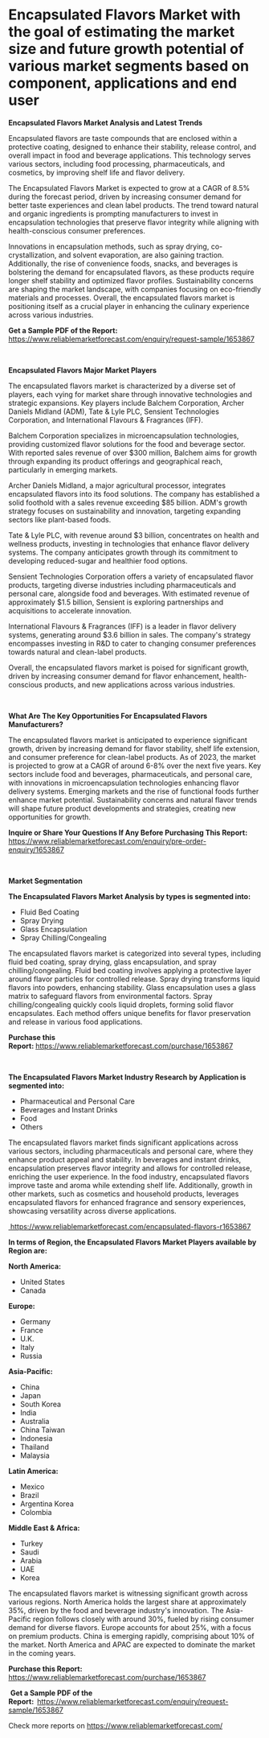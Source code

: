 <p><h1>Encapsulated Flavors Market with the goal of estimating the market size and future growth potential of various market segments based on component, applications and end user</h1></p><p><strong>Encapsulated Flavors Market Analysis and Latest Trends</strong></p>
<p><p>Encapsulated flavors are taste compounds that are enclosed within a protective coating, designed to enhance their stability, release control, and overall impact in food and beverage applications. This technology serves various sectors, including food processing, pharmaceuticals, and cosmetics, by improving shelf life and flavor delivery.</p><p>The Encapsulated Flavors Market is expected to grow at a CAGR of 8.5% during the forecast period, driven by increasing consumer demand for better taste experiences and clean label products. The trend toward natural and organic ingredients is prompting manufacturers to invest in encapsulation technologies that preserve flavor integrity while aligning with health-conscious consumer preferences. </p><p>Innovations in encapsulation methods, such as spray drying, co-crystallization, and solvent evaporation, are also gaining traction. Additionally, the rise of convenience foods, snacks, and beverages is bolstering the demand for encapsulated flavors, as these products require longer shelf stability and optimized flavor profiles. Sustainability concerns are shaping the market landscape, with companies focusing on eco-friendly materials and processes. Overall, the encapsulated flavors market is positioning itself as a crucial player in enhancing the culinary experience across various industries.</p></p>
<p><strong>Get a Sample PDF of the Report:&nbsp;</strong> <a href="https://www.reliablemarketforecast.com/enquiry/request-sample/1653867?utm_campaign=2999&utm_medium=2&utm_source=Github&utm_content=ia&utm_term=07032025&utm_id=encapsulated-flavors">https://www.reliablemarketforecast.com/enquiry/request-sample/1653867</a></p>
<p>&nbsp;</p>
<p><strong>Encapsulated Flavors Major Market Players</strong></p>
<p><p>The encapsulated flavors market is characterized by a diverse set of players, each vying for market share through innovative technologies and strategic expansions. Key players include Balchem Corporation, Archer Daniels Midland (ADM), Tate & Lyle PLC, Sensient Technologies Corporation, and International Flavours & Fragrances (IFF).</p><p>Balchem Corporation specializes in microencapsulation technologies, providing customized flavor solutions for the food and beverage sector. With reported sales revenue of over $300 million, Balchem aims for growth through expanding its product offerings and geographical reach, particularly in emerging markets.</p><p>Archer Daniels Midland, a major agricultural processor, integrates encapsulated flavors into its food solutions. The company has established a solid foothold with a sales revenue exceeding $85 billion. ADM's growth strategy focuses on sustainability and innovation, targeting expanding sectors like plant-based foods.</p><p>Tate & Lyle PLC, with revenue around $3 billion, concentrates on health and wellness products, investing in technologies that enhance flavor delivery systems. The company anticipates growth through its commitment to developing reduced-sugar and healthier food options.</p><p>Sensient Technologies Corporation offers a variety of encapsulated flavor products, targeting diverse industries including pharmaceuticals and personal care, alongside food and beverages. With estimated revenue of approximately $1.5 billion, Sensient is exploring partnerships and acquisitions to accelerate innovation.</p><p>International Flavours & Fragrances (IFF) is a leader in flavor delivery systems, generating around $3.6 billion in sales. The company's strategy encompasses investing in R&D to cater to changing consumer preferences towards natural and clean-label products.</p><p>Overall, the encapsulated flavors market is poised for significant growth, driven by increasing consumer demand for flavor enhancement, health-conscious products, and new applications across various industries.</p></p>
<p>&nbsp;</p>
<p><strong>What Are The Key Opportunities For Encapsulated Flavors Manufacturers?</strong></p>
<p><p>The encapsulated flavors market is anticipated to experience significant growth, driven by increasing demand for flavor stability, shelf life extension, and consumer preference for clean-label products. As of 2023, the market is projected to grow at a CAGR of around 6-8% over the next five years. Key sectors include food and beverages, pharmaceuticals, and personal care, with innovations in microencapsulation technologies enhancing flavor delivery systems. Emerging markets and the rise of functional foods further enhance market potential. Sustainability concerns and natural flavor trends will shape future product developments and strategies, creating new opportunities for growth.</p></p>
<p><strong>Inquire or Share Your Questions If Any Before Purchasing This Report:</strong> <a href="https://www.reliablemarketforecast.com/enquiry/pre-order-enquiry/1653867?utm_campaign=2999&utm_medium=2&utm_source=Github&utm_content=ia&utm_term=07032025&utm_id=encapsulated-flavors">https://www.reliablemarketforecast.com/enquiry/pre-order-enquiry/1653867</a></p>
<p>&nbsp;</p>
<p><strong>Market Segmentation</strong></p>
<p><strong>The Encapsulated Flavors Market Analysis by types is segmented into:</strong></p>
<p><ul><li>Fluid Bed Coating</li><li>Spray Drying</li><li>Glass Encapsulation</li><li>Spray Chilling/Congealing</li></ul></p>
<p><p>The encapsulated flavors market is categorized into several types, including fluid bed coating, spray drying, glass encapsulation, and spray chilling/congealing. Fluid bed coating involves applying a protective layer around flavor particles for controlled release. Spray drying transforms liquid flavors into powders, enhancing stability. Glass encapsulation uses a glass matrix to safeguard flavors from environmental factors. Spray chilling/congealing quickly cools liquid droplets, forming solid flavor encapsulates. Each method offers unique benefits for flavor preservation and release in various food applications.</p></p>
<p><strong>Purchase this Report:&nbsp;</strong><a href="https://www.reliablemarketforecast.com/purchase/1653867?utm_campaign=2999&utm_medium=2&utm_source=Github&utm_content=ia&utm_term=07032025&utm_id=encapsulated-flavors">https://www.reliablemarketforecast.com/purchase/1653867</a></p>
<p>&nbsp;</p>
<p><strong>The Encapsulated Flavors Market Industry Research by Application is segmented into:</strong></p>
<p><ul><li>Pharmaceutical and Personal Care</li><li>Beverages and Instant Drinks</li><li>Food</li><li>Others</li></ul></p>
<p><p>The encapsulated flavors market finds significant applications across various sectors, including pharmaceuticals and personal care, where they enhance product appeal and stability. In beverages and instant drinks, encapsulation preserves flavor integrity and allows for controlled release, enriching the user experience. In the food industry, encapsulated flavors improve taste and aroma while extending shelf life. Additionally, growth in other markets, such as cosmetics and household products, leverages encapsulated flavors for enhanced fragrance and sensory experiences, showcasing versatility across diverse applications.</p></p>
<p><a href="https://www.reliablemarketforecast.com/encapsulated-flavors-r1653867?utm_campaign=2999&utm_medium=2&utm_source=Github&utm_content=ia&utm_term=07032025&utm_id=encapsulated-flavors">&nbsp;https://www.reliablemarketforecast.com/encapsulated-flavors-r1653867</a></p>
<p><strong>In terms of Region, the Encapsulated Flavors Market Players available by Region are:</strong></p>
<p>
    <p> <strong> North America: </strong>
        <ul>
            <li>United States</li>
            <li>Canada</li>
        </ul>
        </p> 
    <p> <strong> Europe: </strong>
        <ul>
            <li>Germany</li>
            <li>France</li>
            <li>U.K.</li>
            <li>Italy</li>
            <li>Russia</li>
        </ul>
        </p> 
    <p> <strong> Asia-Pacific: </strong>
        <ul>
            <li>China</li>
            <li>Japan</li>
            <li>South Korea</li>
            <li>India</li>
            <li>Australia</li>
            <li>China Taiwan</li>
            <li>Indonesia</li>
            <li>Thailand</li>
            <li>Malaysia</li>
        </ul>
        </p> 
    <p> <strong> Latin America: </strong>
        <ul>
            <li>Mexico</li>
            <li>Brazil</li>
            <li>Argentina Korea</li>
            <li>Colombia</li>
        </ul>
        </p> 
    <p> <strong> Middle East & Africa: </strong>
        <ul>
            <li>Turkey</li>
            <li>Saudi</li>
            <li>Arabia</li>
            <li>UAE</li>
            <li>Korea</li>
        </ul>
    </p>
    </p>
<p><p>The encapsulated flavors market is witnessing significant growth across various regions. North America holds the largest share at approximately 35%, driven by the food and beverage industry's innovation. The Asia-Pacific region follows closely with around 30%, fueled by rising consumer demand for diverse flavors. Europe accounts for about 25%, with a focus on premium products. China is emerging rapidly, comprising about 10% of the market. North America and APAC are expected to dominate the market in the coming years.</p></p>
<p><strong>Purchase this Report: </strong><a href="https://www.reliablemarketforecast.com/purchase/1653867?utm_campaign=2999&utm_medium=2&utm_source=Github&utm_content=ia&utm_term=07032025&utm_id=encapsulated-flavors">https://www.reliablemarketforecast.com/purchase/1653867</a></p>
<p>&nbsp;<strong>Get a Sample PDF of the Report:&nbsp;&nbsp;</strong><a href="https://www.reliablemarketforecast.com/enquiry/request-sample/1653867?utm_campaign=2999&utm_medium=2&utm_source=Github&utm_content=ia&utm_term=07032025&utm_id=encapsulated-flavors">https://www.reliablemarketforecast.com/enquiry/request-sample/1653867</a></p>
<p><strong></strong></p>
<p>Check more reports on <a href="https://www.reliablemarketforecast.com/?utm_campaign=2999&utm_medium=2&utm_source=Github&utm_content=ia&utm_term=07032025&utm_id=encapsulated-flavors">https://www.reliablemarketforecast.com/</a></p>